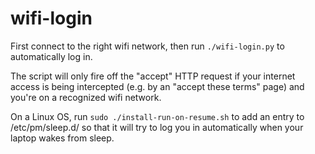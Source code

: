 wifi-login
==========

First connect to the right wifi network, then run `./wifi-login.py` to automatically log in.

The script will only fire off the "accept" HTTP request if your internet access is being intercepted (e.g. by an "accept these terms" page) and you're on a recognized wifi network.

On a Linux OS, run `sudo ./install-run-on-resume.sh` to add an entry to /etc/pm/sleep.d/ so that it will try to log you in automatically when your laptop wakes from sleep.
